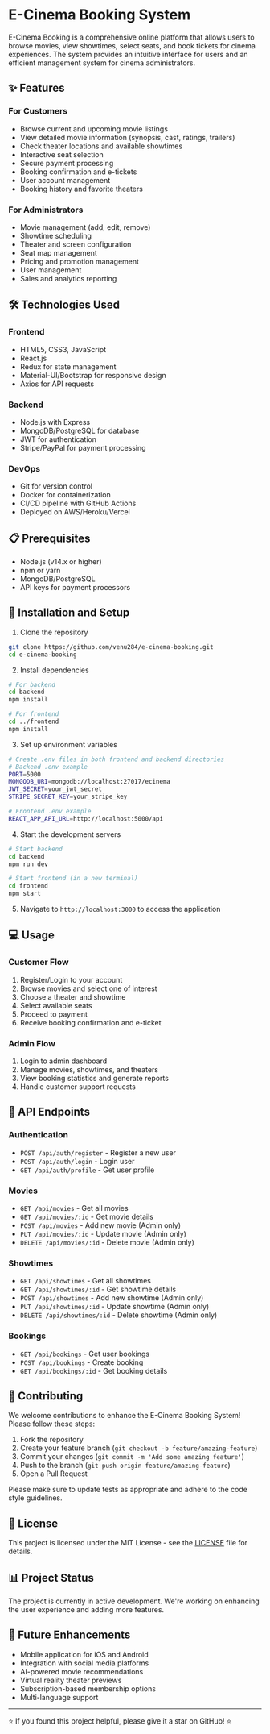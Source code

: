 # E-Cinema Booking System

E-Cinema Booking is a comprehensive online platform that allows users to browse movies, view showtimes, select seats, and book tickets for cinema experiences. The system provides an intuitive interface for users and an efficient management system for cinema administrators.

## ✨ Features

### For Customers
- Browse current and upcoming movie listings
- View detailed movie information (synopsis, cast, ratings, trailers)
- Check theater locations and available showtimes
- Interactive seat selection
- Secure payment processing
- Booking confirmation and e-tickets
- User account management
- Booking history and favorite theaters

### For Administrators
- Movie management (add, edit, remove)
- Showtime scheduling
- Theater and screen configuration
- Seat map management
- Pricing and promotion management
- User management
- Sales and analytics reporting

## 🛠️ Technologies Used

### Frontend
- HTML5, CSS3, JavaScript
- React.js
- Redux for state management
- Material-UI/Bootstrap for responsive design
- Axios for API requests

### Backend
- Node.js with Express
- MongoDB/PostgreSQL for database
- JWT for authentication
- Stripe/PayPal for payment processing

### DevOps
- Git for version control
- Docker for containerization
- CI/CD pipeline with GitHub Actions
- Deployed on AWS/Heroku/Vercel

## 📋 Prerequisites

- Node.js (v14.x or higher)
- npm or yarn
- MongoDB/PostgreSQL
- API keys for payment processors

## 🚀 Installation and Setup

1. Clone the repository
```bash
git clone https://github.com/venu284/e-cinema-booking.git
cd e-cinema-booking
```

2. Install dependencies
```bash
# For backend
cd backend
npm install

# For frontend
cd ../frontend
npm install
```

3. Set up environment variables
```bash
# Create .env files in both frontend and backend directories
# Backend .env example
PORT=5000
MONGODB_URI=mongodb://localhost:27017/ecinema
JWT_SECRET=your_jwt_secret
STRIPE_SECRET_KEY=your_stripe_key

# Frontend .env example
REACT_APP_API_URL=http://localhost:5000/api
```

4. Start the development servers
```bash
# Start backend
cd backend
npm run dev

# Start frontend (in a new terminal)
cd frontend
npm start
```

5. Navigate to `http://localhost:3000` to access the application

## 💻 Usage

### Customer Flow
1. Register/Login to your account
2. Browse movies and select one of interest
3. Choose a theater and showtime
4. Select available seats
5. Proceed to payment
6. Receive booking confirmation and e-ticket

### Admin Flow
1. Login to admin dashboard
2. Manage movies, showtimes, and theaters
3. View booking statistics and generate reports
4. Handle customer support requests

## 🔗 API Endpoints

### Authentication
- `POST /api/auth/register` - Register a new user
- `POST /api/auth/login` - Login user
- `GET /api/auth/profile` - Get user profile

### Movies
- `GET /api/movies` - Get all movies
- `GET /api/movies/:id` - Get movie details
- `POST /api/movies` - Add new movie (Admin only)
- `PUT /api/movies/:id` - Update movie (Admin only)
- `DELETE /api/movies/:id` - Delete movie (Admin only)

### Showtimes
- `GET /api/showtimes` - Get all showtimes
- `GET /api/showtimes/:id` - Get showtime details
- `POST /api/showtimes` - Add new showtime (Admin only)
- `PUT /api/showtimes/:id` - Update showtime (Admin only)
- `DELETE /api/showtimes/:id` - Delete showtime (Admin only)

### Bookings
- `GET /api/bookings` - Get user bookings
- `POST /api/bookings` - Create booking
- `GET /api/bookings/:id` - Get booking details


## 🤝 Contributing

We welcome contributions to enhance the E-Cinema Booking System! Please follow these steps:

1. Fork the repository
2. Create your feature branch (`git checkout -b feature/amazing-feature`)
3. Commit your changes (`git commit -m 'Add some amazing feature'`)
4. Push to the branch (`git push origin feature/amazing-feature`)
5. Open a Pull Request

Please make sure to update tests as appropriate and adhere to the code style guidelines.

## 📄 License

This project is licensed under the MIT License - see the [LICENSE](LICENSE) file for details.

## 📊 Project Status

The project is currently in active development. We're working on enhancing the user experience and adding more features.

## 🔮 Future Enhancements

- Mobile application for iOS and Android
- Integration with social media platforms
- AI-powered movie recommendations
- Virtual reality theater previews
- Subscription-based membership options
- Multi-language support


---

⭐️ If you found this project helpful, please give it a star on GitHub! ⭐️
